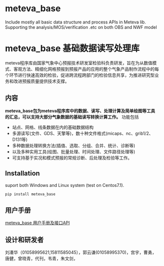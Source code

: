 # meteva_base
Include mostly all basic data structure and process APIs in Meteva lib.  Supporting the analysis/MOS/verification .etc on both OBS and NWF model

# meteva_base 基础数据读写处理库

meteva程序库由国家气象中心预报技术研发室检验科负责研发，旨在为从数值模式、客观方法、精细化网格预报到预报产品的应用的整个气象产品制作流程中的每个环节进行快速高效的检验，促进跨流程跨部门的检验信息共享，为推进研究型业务和改进预报质量提供技术支撑。

## 内容
**meteva_base包为meteva程序库中的数据、读写、处理计算及简单绘图等工具的汇总，可以支持大部分气象数据的基础读写转换计算工作。**
功能包括
* 站点、网格、线条数据在内的基础数据结构
* 多源读写(文件、GDS、天擎等)，数十种文件格式(micaps、nc、grib1/2、D131等)
* 多种数据处理转换方法(插值、选取、分组、合并、统计、诊断等)
* 以及多种实用工具(绘图、批量处理、时间处理、文件路径处理等)
* 可支持基于实况和模式预报的常规诊断、后处理及检验等工作。


## Installation  
suport both Windows and Linux system (test on Centos7.1).

```shell
pip install meteva_base
```

## 用户手册
[meteva_base 用户手册及接口API](https://www.showdoc.com.cn/metevabase/0)

## 设计和研发者
刘凑华（01058995621,15811585045），郭云谦(01058995370)，宫宇，曹勇，唐健，曾晓青，代刊，韦青，朱文剑，

